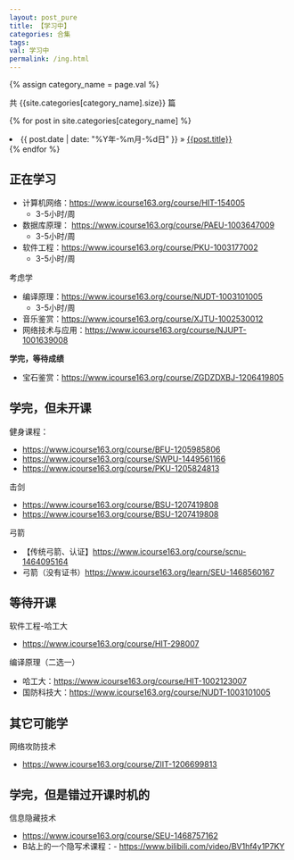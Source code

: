 ```yaml
---
layout: post_pure
title: 【学习中】
categories: 合集
tags:
val: 学习中
permalink: /ing.html
---
```


{% assign category_name = page.val %}

共 {{site.categories[category_name].size}} 篇

{% for post in site.categories[category_name] %}
  <li>
    <span>{{ post.date | date: "%Y年-%m月-%d日" }}</span> &raquo;
    <a href="{{ post.url }}">{{post.title}}</a>
  </li>
{% endfor %}








## 正在学习


- 计算机网络：https://www.icourse163.org/course/HIT-154005
    - 3-5小时/周
- 数据库原理： https://www.icourse163.org/course/PAEU-1003647009
    - 3-5小时/周
- 软件工程：https://www.icourse163.org/course/PKU-1003177002
    - 3-5小时/周


考虑学
- 编译原理：https://www.icourse163.org/course/NUDT-1003101005
    - 3-5小时/周
- 音乐鉴赏：https://www.icourse163.org/course/XJTU-1002530012
- 网络技术与应用：https://www.icourse163.org/course/NJUPT-1001639008


**学完，等待成绩**
- 宝石鉴赏：https://www.icourse163.org/course/ZGDZDXBJ-1206419805



## 学完，但未开课

健身课程：
- https://www.icourse163.org/course/BFU-1205985806
- https://www.icourse163.org/course/SWPU-1449561166
- https://www.icourse163.org/course/PKU-1205824813

击剑
- https://www.icourse163.org/course/BSU-1207419808
- https://www.icourse163.org/course/BSU-1207419808


弓箭
- 【传统弓箭、认证】https://www.icourse163.org/course/scnu-1464095164
- 弓箭（没有证书）https://www.icourse163.org/learn/SEU-1468560167






## 等待开课



软件工程-哈工大
- https://www.icourse163.org/course/HIT-298007



编译原理（二选一）
- 哈工大：https://www.icourse163.org/course/HIT-1002123007
- 国防科技大：https://www.icourse163.org/course/NUDT-1003101005



## 其它可能学

网络攻防技术
- https://www.icourse163.org/course/ZIIT-1206699813


## 学完，但是错过开课时机的

信息隐藏技术
- https://www.icourse163.org/course/SEU-1468757162
- B站上的一个隐写术课程：- https://www.bilibili.com/video/BV1hf4y1P7KY